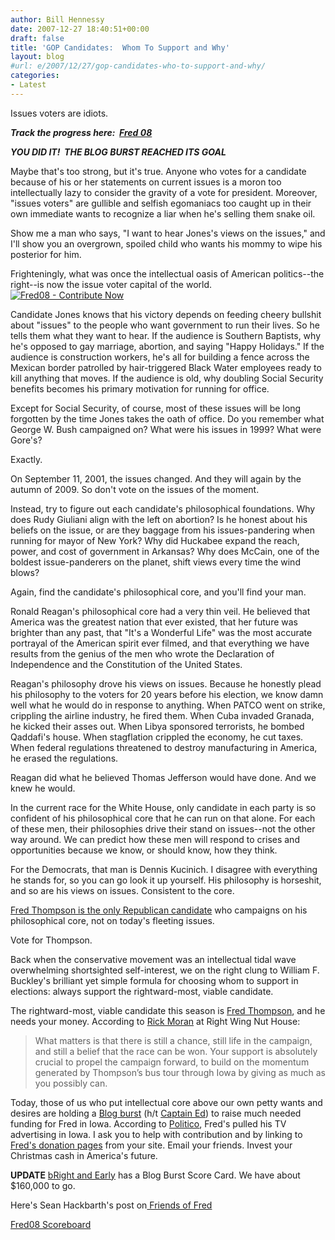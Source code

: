 ```yaml
---
author: Bill Hennessy
date: 2007-12-27 18:40:51+00:00
draft: false
title: 'GOP Candidates:  Whom To Support and Why'
layout: blog
#url: e/2007/12/27/gop-candidates-who-to-support-and-why/
categories:
- Latest
---
```


Issues voters are idiots.

***Track the progress here:  [Fred 08](https://www.fred08.com/)***

***YOU DID IT!  THE BLOG BURST REACHED ITS GOAL***

Maybe that's too strong, but it's true. Anyone who votes for a candidate because of his or her statements on current issues is a moron too intellectually lazy to consider the gravity of a vote for president. Moreover, "issues voters" are gullible and selfish egomaniacs too caught up in their own immediate wants to recognize a liar when he's selling them snake oil.

Show me a man who says, "I want to hear Jones's views on the issues," and I'll show you an overgrown, spoiled child who wants his mommy to wipe his posterior for him.

Frighteningly, what was once the intellectual oasis of American politics--the right--is now the issue voter capital of the world.
[![Fred08 - Contribute Now](https://www.fred08.com/images/contribute_banner_180x60.gif)
](https://www.fred08.com/contribute.aspx?RefererID=4987be96-4295-4dda-be05-236f28ab766f)

Candidate Jones knows that his victory depends on feeding cheery bullshit about "issues" to the people who want government to run their lives. So he tells them what they want to hear. If the audience is Southern Baptists, why he's opposed to gay marriage, abortion, and saying "Happy Holidays." If the audience is construction workers, he's all for building a fence across the Mexican border patrolled by hair-triggered Black Water employees ready to kill anything that moves. If the audience is old, why doubling Social Security benefits becomes his primary motivation for running for office.

Except for Social Security, of course, most of these issues will be long forgotten by the time Jones takes the oath of office. Do you remember what George W. Bush campaigned on? What were his issues in 1999? What were Gore's?

Exactly.

On September 11, 2001, the issues changed. And they will again by the autumn of 2009. So don't vote on the issues of the moment.

Instead, try to figure out each candidate's philosophical foundations. Why does Rudy Giuliani align with the left on abortion? Is he honest about his beliefs on the issue, or are they baggage from his issues-pandering when running for mayor of New York? Why did Huckabee expand the reach, power, and cost of government in Arkansas? Why does McCain, one of the boldest issue-panderers on the planet, shift views every time the wind blows?

Again, find the candidate's philosophical core, and you'll find your man.

Ronald Reagan's philosophical core had a very thin veil. He believed that America was the greatest nation that ever existed, that her future was brighter than any past, that "It's a Wonderful Life" was the most accurate portrayal of the American spirit ever filmed, and that everything we have results from the genius of the men who wrote the Declaration of Independence and the Constitution of the United States.

Reagan's philosophy drove his views on issues. Because he honestly plead his philosophy to the voters for 20 years before his election, we know damn well what he would do in response to anything. When PATCO went on strike, crippling the airline industry, he fired them. When Cuba invaded Granada, he kicked their asses out. When Libya sponsored terrorists, he bombed Qaddafi's house. When stagflation crippled the economy, he cut taxes. When federal regulations threatened to destroy manufacturing in America, he erased the regulations.

Reagan did what he believed Thomas Jefferson would have done. And we knew he would.

In the current race for the White House, only candidate in each party is so confident of his philosophical core that he can run on that alone. For each of these men, their philosophies drive their stand on issues--not the other way around. We can predict how these men will respond to crises and opportunities because we know, or should know, how they think.

For the Democrats, that man is Dennis Kucinich. I disagree with everything he stands for, so you can go look it up yourself. His philosophy is horseshit, and so are his views on issues. Consistent to the core.

[Fred Thompson is the only Republican candidate](https://www.fred08.com/Principles/PrinciplesSummary.aspx?View=Principles) who campaigns on his philosophical core, not on today's fleeting issues.

Vote for Thompson.

Back when the conservative movement was an intellectual tidal wave overwhelming shortsighted self-interest, we on the right clung to William F. Buckley's brilliant yet simple formula for choosing whom to support in elections: always support the rightward-most, viable candidate.

The rightward-most, viable candidate this season is [Fred Thompson](https://www.fred08.com/contribute.aspx?RefererID=4987be96-4295-4dda-be05-236f28ab766f), and he needs your money. According to [Rick Moran](https://rightwingnuthouse.com/archives/2007/12/27/blogburst-for-fred-join-the-marbleheaders/) at Right Wing Nut House:


> What matters is that there is still a chance, still life in the campaign, and still a belief that the race can be won. Your support is absolutely crucial to propel the campaign forward, to build on the momentum generated by Thompson’s bus tour through Iowa by giving as much as you possibly can.


Today, those of us who put intellectual core above our own petty wants and desires are holding a [Blog burst](https://rightwingnuthouse.com/archives/2007/12/27/blogburst-for-fred-join-the-marbleheaders/) (h/t [Captain Ed](https://www.captainsquartersblog.com/mt/archives/016445.php)) to raise much needed funding for Fred in Iowa. According to [Politico](https://www.politico.com/blogs/jonathanmartin/1207/Fred_off_the_air_in_Iowa_for_now.html), Fred's pulled his TV advertising in Iowa. I ask you to help with contribution and by linking to [Fred's donation pages](https://www.fred08.com/contribute.aspx?RefererID=4987be96-4295-4dda-be05-236f28ab766f) from your site. Email your friends. Invest your Christmas cash in America's future.

****UPDATE****
[bRight and Early](https://www.brightandearlyblog.com/2007/12/blogburst-for-fred-thompson/) has a Blog Burst Score Card. We have about $160,000 to go.

Here's Sean Hackbarth's post on[ Friends of Fred](https://fredfile.fred08.com/blog/2007/blogburst-for-fred/)

[Fred08 Scoreboard ](https://www.fred08.com/)
